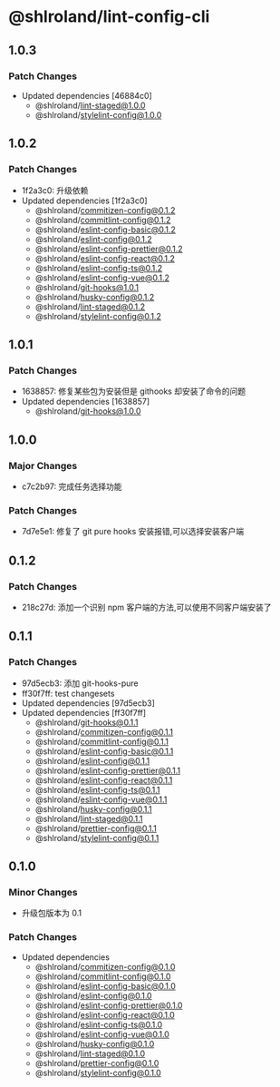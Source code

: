 # @shlroland/lint-config-cli

## 1.0.3

### Patch Changes

- Updated dependencies [46884c0]
  - @shlroland/lint-staged@1.0.0
  - @shlroland/stylelint-config@1.0.0

## 1.0.2

### Patch Changes

- 1f2a3c0: 升级依赖
- Updated dependencies [1f2a3c0]
  - @shlroland/commitizen-config@0.1.2
  - @shlroland/commitlint-config@0.1.2
  - @shlroland/eslint-config-basic@0.1.2
  - @shlroland/eslint-config@0.1.2
  - @shlroland/eslint-config-prettier@0.1.2
  - @shlroland/eslint-config-react@0.1.2
  - @shlroland/eslint-config-ts@0.1.2
  - @shlroland/eslint-config-vue@0.1.2
  - @shlroland/git-hooks@1.0.1
  - @shlroland/husky-config@0.1.2
  - @shlroland/lint-staged@0.1.2
  - @shlroland/stylelint-config@0.1.2

## 1.0.1

### Patch Changes

- 1638857: 修复某些包为安装但是 githooks 却安装了命令的问题
- Updated dependencies [1638857]
  - @shlroland/git-hooks@1.0.0

## 1.0.0

### Major Changes

- c7c2b97: 完成任务选择功能

### Patch Changes

- 7d7e5e1: 修复了 git pure hooks 安装报错,可以选择安装客户端

## 0.1.2

### Patch Changes

- 218c27d: 添加一个识别 npm 客户端的方法,可以使用不同客户端安装了

## 0.1.1

### Patch Changes

- 97d5ecb3: 添加 git-hooks-pure
- ff30f7ff: test changesets
- Updated dependencies [97d5ecb3]
- Updated dependencies [ff30f7ff]
  - @shlroland/git-hooks@0.1.1
  - @shlroland/commitizen-config@0.1.1
  - @shlroland/commitlint-config@0.1.1
  - @shlroland/eslint-config-basic@0.1.1
  - @shlroland/eslint-config@0.1.1
  - @shlroland/eslint-config-prettier@0.1.1
  - @shlroland/eslint-config-react@0.1.1
  - @shlroland/eslint-config-ts@0.1.1
  - @shlroland/eslint-config-vue@0.1.1
  - @shlroland/husky-config@0.1.1
  - @shlroland/lint-staged@0.1.1
  - @shlroland/prettier-config@0.1.1
  - @shlroland/stylelint-config@0.1.1

## 0.1.0

### Minor Changes

- 升级包版本为 0.1

### Patch Changes

- Updated dependencies
  - @shlroland/commitizen-config@0.1.0
  - @shlroland/commitlint-config@0.1.0
  - @shlroland/eslint-config-basic@0.1.0
  - @shlroland/eslint-config@0.1.0
  - @shlroland/eslint-config-prettier@0.1.0
  - @shlroland/eslint-config-react@0.1.0
  - @shlroland/eslint-config-ts@0.1.0
  - @shlroland/eslint-config-vue@0.1.0
  - @shlroland/husky-config@0.1.0
  - @shlroland/lint-staged@0.1.0
  - @shlroland/prettier-config@0.1.0
  - @shlroland/stylelint-config@0.1.0
